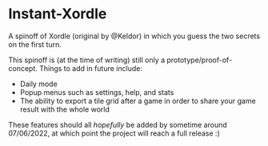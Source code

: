 # Instant-Xordle
A spinoff of Xordle (original by @Keldor) in which you guess the two secrets on the first turn.

This spinoff is (at the time of writing) still only a prototype/proof-of-concept. Things to add in future include:
- Daily mode
- Popup menus such as settings, help, and stats
- The ability to export a tile grid after a game in order to share your game result with the whole world

These features should all *hopefully* be added by sometime around 07/06/2022, at which point the project will reach a full release :)
